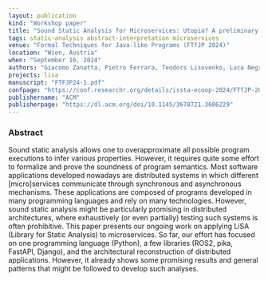 ```yaml
---
layout: publication
kind: "Workshop paper"
title: "Sound Static Analysis for Microservices: Utopia? A preliminary experience with LiSA"
tags: static-analysis abstract-interpretation microservices
venue: "Formal Techniques for Java-like Programs (FTfJP 2024)"
location: "Wien, Austria"
when: "September 16, 2024"
authors: "Giacomo Zanatta, Pietro Ferrara, Teodors Lisovenko, Luca Negrini, Gianluca Caiazza, Ruffin White"
projects: lisa
manuscript: "FTFJP24-1.pdf"
confpage: "https://conf.researchr.org/details/issta-ecoop-2024/FTfJP-2024-papers/7/Sound-Static-Analysis-for-Microservices-Utopia-A-preliminary-experience-with-LiSA"
publishername: "ACM"
publisherpage: "https://dl.acm.org/doi/10.1145/3678721.3686229"
---
```


### Abstract

Sound static analysis allows one to overapproximate all possible program executions to infer various properties. However, it requires quite some effort to formalize and prove the soundness of program semantics. Most software applications developed nowadays are distributed systems in which different \[micro\]services communicate through synchronous and asynchronous mechanisms. These applications are composed of programs developed in many programming languages and rely on many technologies. However, sound static analysis might be particularly promising in distributed architectures, where exhaustively (or even partially) testing such systems is often prohibitive. This paper presents our ongoing work on applying LiSA (Library for Static Analysis) to microservices. So far, our effort has focused on one programming language (Python), a few libraries (ROS2, pika, FastAPI, Django), and the architectural reconstruction of distributed applications. However, it already shows some promising results and general patterns that might be followed to develop such analyses.
